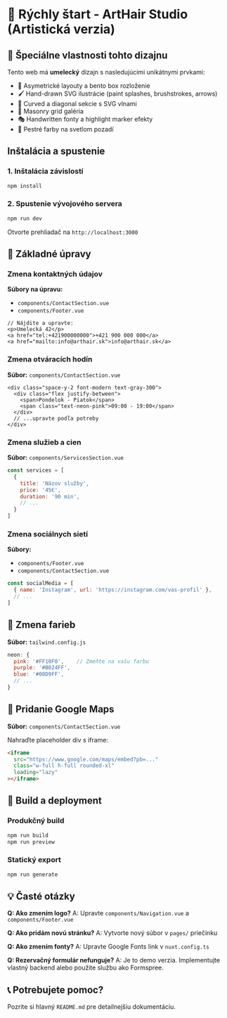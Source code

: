 # 🎨 Rýchly štart - ArtHair Studio (Artistická verzia)

## 🌟 Špeciálne vlastnosti tohto dizajnu

Tento web má **umelecký** dizajn s nasledujúcimi unikátnymi prvkami:
- 🎨 Asymetrické layouty a bento box rozloženie
- 🖌️ Hand-drawn SVG ilustrácie (paint splashes, brushstrokes, arrows)
- 🌊 Curved a diagonal sekcie s SVG vlnami
- 💫 Masonry grid galéria
- 🎭 Handwritten fonty a highlight marker efekty
- 🌈 Pestré farby na svetlom pozadí

## Inštalácia a spustenie

### 1. Inštalácia závislostí
```bash
npm install
```

### 2. Spustenie vývojového servera
```bash
npm run dev
```

Otvorte prehliadač na `http://localhost:3000`

## 📝 Základné úpravy

### Zmena kontaktných údajov

**Súbory na úpravu:**
- `components/ContactSection.vue`
- `components/Footer.vue`

```vue
// Nájdite a upravte:
<p>Umelecká 42</p>
<a href="tel:+421900000000">+421 900 000 000</a>
<a href="mailto:info@arthair.sk">info@arthair.sk</a>
```

### Zmena otváracích hodín

**Súbor:** `components/ContactSection.vue`

```vue
<div class="space-y-2 font-modern text-gray-300">
  <div class="flex justify-between">
    <span>Pondelok - Piatok</span>
    <span class="text-neon-pink">09:00 - 19:00</span>
  </div>
  // ...upravte podľa potreby
</div>
```

### Zmena služieb a cien

**Súbor:** `components/ServicesSection.vue`

```javascript
const services = [
  {
    title: 'Názov služby',
    price: '45€',
    duration: '90 min',
    // ...
  }
]
```

### Zmena sociálnych sietí

**Súbory:**
- `components/Footer.vue`
- `components/ContactSection.vue`

```javascript
const socialMedia = [
  { name: 'Instagram', url: 'https://instagram.com/vas-profil' },
  // ...
]
```

## 🎨 Zmena farieb

**Súbor:** `tailwind.config.js`

```javascript
neon: {
  pink: '#FF10F0',    // Zmeňte na vašu farbu
  purple: '#B024FF',
  blue: '#00D9FF',
  // ...
}
```

## 📱 Pridanie Google Maps

**Súbor:** `components/ContactSection.vue`

Nahraďte placeholder div s iframe:

```html
<iframe
  src="https://www.google.com/maps/embed?pb=..."
  class="w-full h-full rounded-xl"
  loading="lazy"
></iframe>
```

## 🚀 Build a deployment

### Produkčný build
```bash
npm run build
npm run preview
```

### Statický export
```bash
npm run generate
```

## 💡 Časté otázky

**Q: Ako zmením logo?**
A: Upravte `components/Navigation.vue` a `components/Footer.vue`

**Q: Ako pridám novú stránku?**
A: Vytvorte nový súbor v `pages/` priečinku

**Q: Ako zmením fonty?**
A: Upravte Google Fonts link v `nuxt.config.ts`

**Q: Rezervačný formulár nefunguje?**
A: Je to demo verzia. Implementujte vlastný backend alebo použite službu ako Formspree.

## 📞 Potrebujete pomoc?

Pozrite si hlavný `README.md` pre detailnejšiu dokumentáciu.


